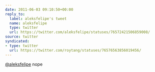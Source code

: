 ```yaml
---
date: 2011-06-03 09:10:50+00:00
reply_to:
  label: aleksfelipe's tweet
  name: aleksfelipe
  type: twitter
  url: https://twitter.com/aleksfelipe/statuses/76572421506859008/
source: twitter
syndicated:
- type: twitter
  url: https://twitter.com/roytang/statuses/76576563856019456/
---
```


[@aleksfelipe](https://twitter.com/aleksfelipe/) nope